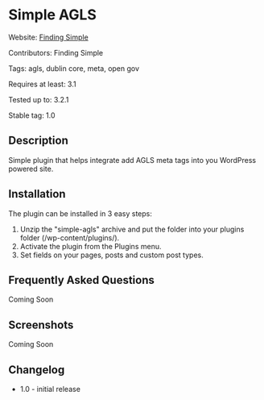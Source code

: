 # Simple AGLS

Website: [Finding Simple](http://findingsimple.com/)

Contributors: Finding Simple

Tags: agls, dublin core, meta, open gov

Requires at least: 3.1

Tested up to: 3.2.1

Stable tag: 1.0

## Description

Simple plugin that helps integrate add AGLS meta tags into you WordPress powered site.

## Installation

The plugin can be installed in 3 easy steps:

1. Unzip the "simple-agls" archive and put the folder into your plugins folder (/wp-content/plugins/).
2. Activate the plugin from the Plugins menu.
3. Set fields on your pages, posts and custom post types.

## Frequently Asked Questions

Coming Soon

## Screenshots

Coming Soon

## Changelog

* 1.0 - initial release

